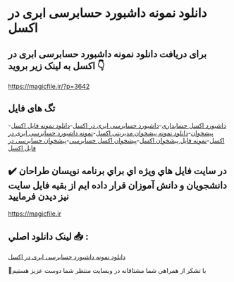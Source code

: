 # دانلود نمونه داشبورد حسابرسی ابری در اکسل

## برای دریافت دانلود نمونه داشبورد حسابرسی ابری در اکسل به لینک زیر بروید 👇

https://magicfile.ir/?p=3642

## تگ های فایل

-[داشبورد اکسل حسابداری](https://magicfile.ir/product/%d9%86%d9%85%d9%88%d9%86%d9%87-%d8%af%d8%a7%d8%b4%d8%a8%d9%88%d8%b1%d8%af-%d8%ad%d8%b3%d8%a7%d8%a8%d8%b1%d8%b3%db%8c-%d8%a7%d8%a8%d8%b1%db%8c-%d8%af%d8%b1-%d8%a7%da%a9%d8%b3%d9%84/)-[داشبورد حسابرسی ابری در اکسل](https://magicfile.ir/product/%d9%86%d9%85%d9%88%d9%86%d9%87-%d8%af%d8%a7%d8%b4%d8%a8%d9%88%d8%b1%d8%af-%d8%ad%d8%b3%d8%a7%d8%a8%d8%b1%d8%b3%db%8c-%d8%a7%d8%a8%d8%b1%db%8c-%d8%af%d8%b1-%d8%a7%da%a9%d8%b3%d9%84/)-[دانلود نمونه فایل اکسل پیشخوان](https://magicfile.ir/product/%d9%86%d9%85%d9%88%d9%86%d9%87-%d8%af%d8%a7%d8%b4%d8%a8%d9%88%d8%b1%d8%af-%d8%ad%d8%b3%d8%a7%d8%a8%d8%b1%d8%b3%db%8c-%d8%a7%d8%a8%d8%b1%db%8c-%d8%af%d8%b1-%d8%a7%da%a9%d8%b3%d9%84/)-[دانلود نمونه پیشخوان مدیریتی اکسل](https://magicfile.ir/product/%d9%86%d9%85%d9%88%d9%86%d9%87-%d8%af%d8%a7%d8%b4%d8%a8%d9%88%d8%b1%d8%af-%d8%ad%d8%b3%d8%a7%d8%a8%d8%b1%d8%b3%db%8c-%d8%a7%d8%a8%d8%b1%db%8c-%d8%af%d8%b1-%d8%a7%da%a9%d8%b3%d9%84/)-[نمونه داشبورد حسابرسی ابری در اکسل](https://magicfile.ir/product/%d9%86%d9%85%d9%88%d9%86%d9%87-%d8%af%d8%a7%d8%b4%d8%a8%d9%88%d8%b1%d8%af-%d8%ad%d8%b3%d8%a7%d8%a8%d8%b1%d8%b3%db%8c-%d8%a7%d8%a8%d8%b1%db%8c-%d8%af%d8%b1-%d8%a7%da%a9%d8%b3%d9%84/)-[نمونه فایل پیشخوان اکسل](https://magicfile.ir/product/%d9%86%d9%85%d9%88%d9%86%d9%87-%d8%af%d8%a7%d8%b4%d8%a8%d9%88%d8%b1%d8%af-%d8%ad%d8%b3%d8%a7%d8%a8%d8%b1%d8%b3%db%8c-%d8%a7%d8%a8%d8%b1%db%8c-%d8%af%d8%b1-%d8%a7%da%a9%d8%b3%d9%84/)-[پیشخوان اکسل حسابرسی](https://magicfile.ir/product/%d9%86%d9%85%d9%88%d9%86%d9%87-%d8%af%d8%a7%d8%b4%d8%a8%d9%88%d8%b1%d8%af-%d8%ad%d8%b3%d8%a7%d8%a8%d8%b1%d8%b3%db%8c-%d8%a7%d8%a8%d8%b1%db%8c-%d8%af%d8%b1-%d8%a7%da%a9%d8%b3%d9%84/)-[پیشخوان حسابرسی در فایل اکسل](https://magicfile.ir/product/%d9%86%d9%85%d9%88%d9%86%d9%87-%d8%af%d8%a7%d8%b4%d8%a8%d9%88%d8%b1%d8%af-%d8%ad%d8%b3%d8%a7%d8%a8%d8%b1%d8%b3%db%8c-%d8%a7%d8%a8%d8%b1%db%8c-%d8%af%d8%b1-%d8%a7%da%a9%d8%b3%d9%84/)

## ✔️ در سايت فايل هاي ويژه اي براي برنامه نويسان طراحان دانشجويان و دانش آموزان قرار داده ايم از بقيه فايل سايت نيز ديدن فرماييد

https://magicfile.ir


## لينک دانلود اصلي 📥 :

[دانلود نمونه داشبورد حسابرسی ابری در اکسل](https://magicfile.ir/product/%d9%86%d9%85%d9%88%d9%86%d9%87-%d8%af%d8%a7%d8%b4%d8%a8%d9%88%d8%b1%d8%af-%d8%ad%d8%b3%d8%a7%d8%a8%d8%b1%d8%b3%db%8c-%d8%a7%d8%a8%d8%b1%db%8c-%d8%af%d8%b1-%d8%a7%da%a9%d8%b3%d9%84/) 


🙏با تشکر از همراهي شما مشتاقانه در وبسایت منتظر شما دوست عزیز هستیم

